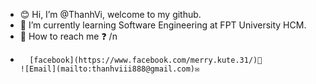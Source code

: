 - :blush: Hi, I’m @ThanhVi, welcome to my github.
- 🌱 I’m currently learning Software Engineering at FPT University HCM.
- 💬 How to reach me ❓ /n
-       [facebook](https://www.facebook.com/merry.kute.31/)🌈
      ![Email](mailto:thanhviii888@gmail.com)✉️ 


<!---
vi-ht/vi-ht is a ✨ special ✨ repository because its `README.md` (this file) appears on your GitHub profile.
You can click the Preview link to take a look at your changes.
--->
